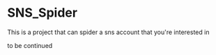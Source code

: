 # SNS_Spider
This is a project that can spider a sns account that you're interested in

to be continued
